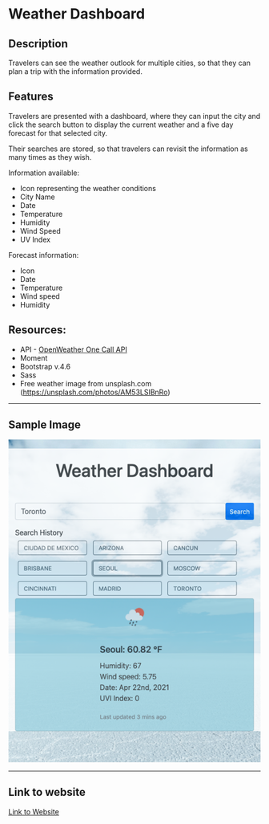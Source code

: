 # Weather Dashboard

## Description

Travelers can see the weather outlook for multiple cities, so that they can plan a trip with the information provided.

## Features

Travelers are presented with a dashboard, where they can input the city and click the search button to display the current weather and a five day forecast for that selected city.

Their searches are stored, so that travelers can revisit the information as many times as they wish.

Information available:
- Icon representing the weather conditions
- City Name
- Date
- Temperature
- Humidity
- Wind Speed
- UV Index

Forecast information:
- Icon
- Date
- Temperature
- Wind speed
- Humidity

## Resources:
* API - [OpenWeather One Call API](https://openweathermap.org/api/one-call-api)
* Moment
* Bootstrap v.4.6
* Sass
* Free weather image from unsplash.com
(https://unsplash.com/photos/AM53LSIBnRo)



_______________________________________________

## Sample Image

![Mock-up Image](./assets/Weather-mockImage.png)

_______________________________________________


## Link to website
[Link to Website](https://adina-hc.github.io/06-weather-dashboard/)